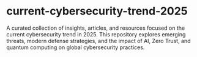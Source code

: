 # current-cybersecurity-trend-2025
A curated collection of insights, articles, and resources focused on the current cybersecurity trend in 2025. This repository explores emerging threats, modern defense strategies, and the impact of AI, Zero Trust, and quantum computing on global cybersecurity practices.
